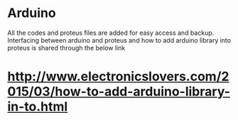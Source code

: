 # Arduino

All the codes and proteus files are added for easy access and backup. 
Interfacing between arduino and proteus and how to add arduino library into proteus is shared through the below link 

# http://www.electronicslovers.com/2015/03/how-to-add-arduino-library-in-to.html
